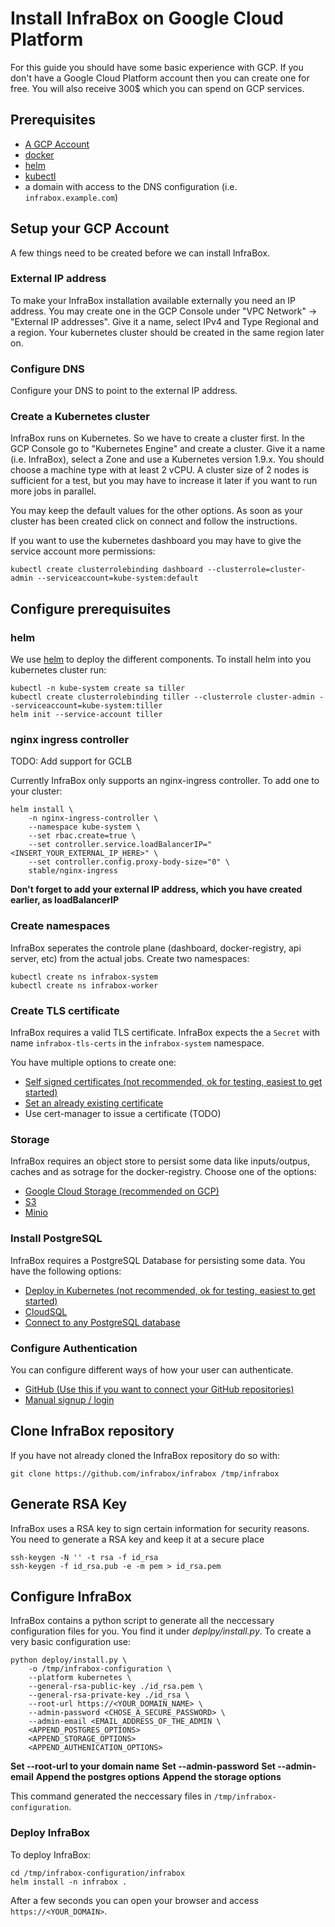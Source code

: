 # Install InfraBox on Google Cloud Platform
For this guide you should have some basic experience with GCP. If you don't have a Google Cloud Platform account then you can create one for free. You will also receive 300$ which you can spend on GCP services.

## Prerequisites
- [A GCP Account](https://cloud.google.com/?hl=en)
- [docker](https://www.docker.com/)
- [helm][helm]
- [kubectl](https://kubernetes.io/docs/tasks/tools/install-kubectl/)
- a domain with access to the DNS configuration (i.e. `infrabox.example.com`)

## Setup your GCP Account
A few things need to be created before we can install InfraBox.

### External IP address
To make your InfraBox installation available externally you need an IP address.
You may create one in the GCP Console under "VPC Network" -> "External IP addresses".
Give it a name, select IPv4 and Type Regional and a region. Your kubernetes cluster should be created in the same region later on.

### Configure DNS
Configure your DNS to point to the external IP address.

### Create a Kubernetes cluster
InfraBox runs on Kubernetes. So we have to create a cluster first. In the GCP Console go to "Kubernetes Engine" and create a cluster.
Give it a name (i.e. InfraBox), select a Zone and use a Kubernetes version 1.9.x. You should choose a machine type with at least 2 vCPU.
A cluster size of 2 nodes is sufficient for a test, but you may have to increase it later if you want to run more jobs in parallel.

You may keep the default values for the other options.
As soon as your cluster has been created click on connect and follow the instructions.

If you want to use the kubernetes dashboard you may have to give the service account more permissions:

    kubectl create clusterrolebinding dashboard --clusterrole=cluster-admin --serviceaccount=kube-system:default

## Configure prerequisuites

### helm
We use [helm][helm] to deploy the different components. To install helm into you kubernetes cluster run:

    kubectl -n kube-system create sa tiller
    kubectl create clusterrolebinding tiller --clusterrole cluster-admin --serviceaccount=kube-system:tiller
    helm init --service-account tiller

### nginx ingress controller
TODO: Add support for GCLB

Currently InfraBox only supports an nginx-ingress controller. To add one to your cluster:

    helm install \
        -n nginx-ingress-controller \
        --namespace kube-system \
        --set rbac.create=true \
        --set controller.service.loadBalancerIP="<INSERT_YOUR_EXTERNAL_IP_HERE>" \
        --set controller.config.proxy-body-size="0" \
        stable/nginx-ingress

**Don't forget to add your external IP address, which you have created earlier, as loadBalancerIP**

### Create namespaces
InfraBox seperates the controle plane (dashboard, docker-registry, api server, etc) from the actual jobs. Create two namespaces:

    kubectl create ns infrabox-system
    kubectl create ns infrabox-worker

### Create TLS certificate
InfraBox requires a valid TLS certificate. InfraBox expects the a `Secret` with name `infrabox-tls-certs` in the `infrabox-system` namespace.

You have multiple options to create one:

- [Self signed certificates (not recommended, ok for testing, easiest to get started)](/docs/tls/self_signed.md)
- [Set an already existing certificate](/docs/tls/existing_certificate.md)
- Use cert-manager to issue a certificate (TODO)

### Storage
InfraBox requires an object store to persist some data like inputs/outpus, caches and as sotrage for the docker-registry. Choose one of the options:

- [Google Cloud Storage (recommended on GCP)](/docs/configure/gcs.md)
- [S3](/docs/configure/s3.md)
- [Minio](/docs/configure/minio)

### Install PostgreSQL
InfraBox requires a PostgreSQL Database for persisting some data. You have the following options:

- [Deploy in Kubernetes (not recommended, ok for testing, easiest to get started)](/docs/storage/deploy_postgres.md)
- [CloudSQL](/docs/storage/cloudsql.md)
- [Connect to any PostgreSQL database](/docs/storage/postgres.md)

### Configure Authentication
You can configure different ways of how your user can authenticate.

- [GitHub (Use this if you want to connect your GitHub repositories)](/docs/configure/github.md)
- [Manual signup / login](/docs/configure/signup.md)

## Clone InfraBox repository
If you have not already cloned the InfraBox repository do so with:

    git clone https://github.com/infrabox/infrabox /tmp/infrabox

## Generate RSA Key
InfraBox uses a RSA key to sign certain information for security reasons. You need to generate a RSA key and keep it at a secure place

    ssh-keygen -N '' -t rsa -f id_rsa
    ssh-keygen -f id_rsa.pub -e -m pem > id_rsa.pem

## Configure InfraBox
InfraBox contains a python script to generate all the neccessary configuration files for you. You find it under _deplpy/install.py_.
To create a very basic configuration use:

    python deploy/install.py \
        -o /tmp/infrabox-configuration \
        --platform kubernetes \
        --general-rsa-public-key ./id_rsa.pem \
        --general-rsa-private-key ./id_rsa \
        --root-url https://<YOUR_DOMAIN_NAME> \
        --admin-password <CHOSE_A_SECURE_PASSWORD> \
        --admin-email <EMAIL_ADDRESS_OF_THE_ADMIN \
        <APPEND_POSTGRES_OPTIONS>
        <APPEND_STORAGE_OPTIONS>
        <APPEND_AUTHENICATION_OPTIONS>

**Set --root-url to your domain name**
**Set --admin-password**
**Set --admin-email**
**Append the postgres options**
**Append the storage options**

This command generated the neccessary files in `/tmp/infrabox-configuration`.

### Deploy InfraBox
To deploy InfraBox:

    cd /tmp/infrabox-configuration/infrabox
    helm install -n infrabox .

After a few seconds you can open your browser and access `https://<YOUR_DOMAIN>`.

[helm]: https://github.com/kubernetes/helm
[minio]: https://www.minio.io/
